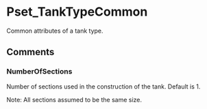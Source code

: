 # Pset_TankTypeCommon

Common attributes of a tank type.<!-- end of definition -->


## Comments

### NumberOfSections

Number of sections used in the construction of the tank. Default is 1.

Note: All sections assumed to be the same size.

